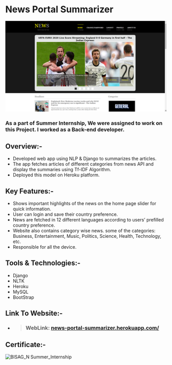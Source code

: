 # News Portal Summarizer

![Image](https://github.com/ngandhi369/News/blob/master/news3.jpg?raw=true)

### As a part of Summer Internship, We were assigned to work on this Project. I worked as a Back-end developer.

## Overview:-
* Developed web app using NLP & Django to summarizes the articles.
* The app fetches articles of different categories from news API and display the summaries using Tf-IDF Algorithm.
* Deployed this model on Heroku platform.

## Key Features:-

* Shows important highlights of the news on the home page slider for quick information.
* User can login and save their country preference.
* News are fetched in 12 different languages according to users’ prefilled country preference.
* Website also contains category wise news. some of the categories: Business, Entertainment, Music, Politics, Science, Health, Technology, etc.
* Responsible for all the device.

## Tools & Technologies:-
* Django
* NLTK
* Heroku
* MySQL
* BootStrap

## Link To Website:-
* > ###  WebLink: [news-portal-summarizer.herokuapp.com/](https://news-portal-summarizer.herokuapp.com/)

## Certificate:-
![BISAG_N Summer_Internship](https://github.com/ngandhi369/News/assets/49865067/f2ec9cfc-4aa0-47d5-8cf7-a58b3effd257)

